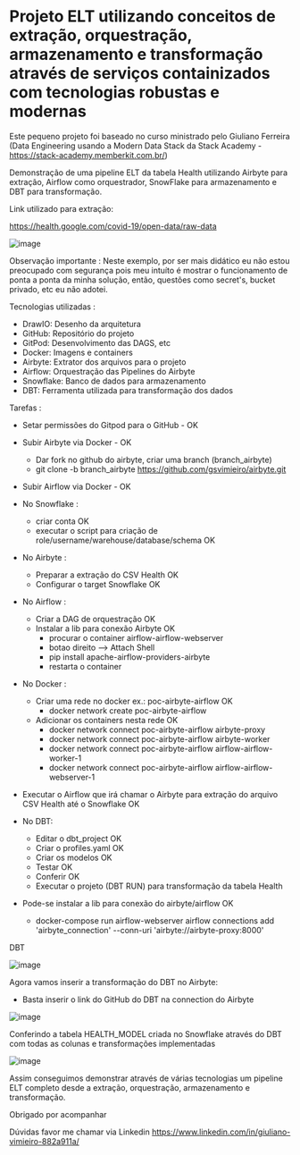 # Projeto ELT utilizando conceitos de extração, orquestração, armazenamento e transformação através de serviços containizados com tecnologias robustas e modernas

Este pequeno projeto foi baseado no curso ministrado pelo Giuliano Ferreira (Data Engineering usando a Modern Data Stack da Stack Academy - https://stack-academy.memberkit.com.br/)

Demonstração de uma pipeline ELT da tabela Health utilizando Airbyte para extração, Airflow como orquestrador, SnowFlake para armazenamento e DBT para transformação.

Link utilizado para extração:

https://health.google.com/covid-19/open-data/raw-data


![image](https://github.com/gsvimieiro/POC_crimesMG_Airbyte_Airflow_DBT_SnowFlake/assets/25323854/3b05fffb-de88-4e1e-b08a-fba771033c84)

Observação importante : Neste exemplo, por ser mais didático eu não estou preocupado com segurança pois meu intuíto é mostrar o funcionamento de ponta a ponta da minha solução, então, questões como secret's, bucket privado, etc eu não adotei.

Tecnologias utilizadas :

- DrawIO: Desenho da arquitetura
- GitHub: Repositório do projeto
- GitPod: Desenvolvimento das DAGS, etc
- Docker: Imagens e containers
- Airbyte: Extrator dos arquivos para o projeto
- Airflow: Orquestração das Pipelines do Airbyte
- Snowflake: Banco de dados para armazenamento
- DBT: Ferramenta utilizada para transformação dos dados

Tarefas :

- Setar permissões do Gitpod para o GitHub - OK
- Subir Airbyte via Docker - OK
    - Dar fork no github do airbyte, criar uma branch (branch_airbyte)
    - git clone -b branch_airbyte https://github.com/gsvimieiro/airbyte.git

- Subir Airflow via Docker - OK
- No Snowflake :
   - criar conta OK
   - executar o script para criação de role/username/warehouse/database/schema OK
- No Airbyte :
    - Preparar a extração do CSV Health  OK
    - Configurar o target Snowflake OK
- No Airflow :
    - Criar a DAG de orquestração OK
    - Instalar a lib para conexão Airbyte OK
        - procurar o container airflow-airflow-webserver 
        - botao direito --> Attach Shell
        - pip install apache-airflow-providers-airbyte
        - restarta o container
- No Docker : 
    - Criar uma rede no docker ex.: poc-airbyte-airflow OK
        - docker network create poc-airbyte-airflow
    - Adicionar os containers nesta rede OK
        - docker network connect poc-airbyte-airflow airbyte-proxy
        - docker network connect poc-airbyte-airflow airbyte-worker
        - docker network connect poc-airbyte-airflow airflow-airflow-worker-1
        - docker network connect poc-airbyte-airflow airflow-airflow-webserver-1
          
- Executar o Airflow que irá chamar o Airbyte para extração do arquivo CSV Health até o Snowflake OK
  
- No DBT:
  - Editar o dbt_project OK
  - Criar o profiles.yaml OK
  - Criar os modelos    OK
  - Testar    OK
  - Conferir    OK
  - Executar o projeto (DBT RUN) para transformação da tabela Health  
    
- Pode-se instalar a lib para conexão do airbyte/airflow  OK

    - docker-compose run airflow-webserver airflow connections add 'airbyte_connection' --conn-uri 'airbyte://airbyte-proxy:8000'

DBT

![image](https://github.com/gsvimieiro/POC_Airbyte_Airflow_DBT_SnowFlake/assets/25323854/7ad63cdc-db8e-4b11-adc4-e1e5b71f0c70)


Agora vamos inserir a transformação do DBT no Airbyte:
 - Basta inserir o link do GitHub do DBT na connection do Airbyte

![image](https://github.com/gsvimieiro/POC_Airbyte_Airflow_DBT_SnowFlake/assets/25323854/2aaa16dc-39f8-44d5-aa23-020cb799ec54)

Conferindo a tabela HEALTH_MODEL criada no Snowflake através do DBT com todas as colunas e transformações implementadas

![image](https://github.com/gsvimieiro/POC_Airbyte_Airflow_DBT_SnowFlake/assets/25323854/90bb4e96-e08d-4d23-ae57-38b9ccfdcab4)

Assim conseguimos demonstrar através de várias tecnologias um pipeline ELT completo desde a extração, orquestração, armazenamento e transformação.

Obrigado por acompanhar

Dúvidas favor me chamar via Linkedin https://www.linkedin.com/in/giuliano-vimieiro-882a911a/

